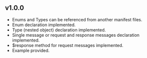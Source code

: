 ## v1.0.0

* Enums and Types can be referenced from another manifest files.
* Enum declaration implemented.
* Type (nested object) declaration implemented.
* Single message or request and response messages declaration implemented.
* $response method for request messages implemented.
* Example provided.

